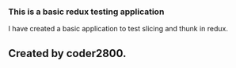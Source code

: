 ### This is a basic redux testing application

I have created a basic application to test slicing and thunk in redux.

## Created by coder2800.